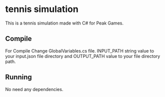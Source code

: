 # tennis simulation
This is a tennis simulation made with C# for Peak Games. 

## Compile

For Compile 
Change GlobalVariables.cs file.
INPUT_PATH string value to your input.json file directory and OUTPUT_PATH value to your file directory path.



## Running
No need any dependencies. 


